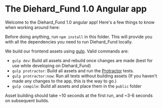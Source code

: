 # The Diehard_Fund 1.0 Angular app

Welcome to the Diehard_Fund 1.0 angular app! Here's a few things to know when working around here:

Before doing anything, run `npm install` in this folder. This will provide you with all the dependencies you need to run Diehard_Fund locally.

We build our frontend assets using [gulp](http://gulpjs.com/). Valid commands are:

- `gulp dev`: Build all assets and rebuild once changes are made (best for use while developing on Diehard_Fund)
- `gulp protractor`: Build all assets and run the [Protractor](https://angular.github.io/protractor/) tests.
- `gulp protractor:now`: Run all tests without building assets (If you haven't made any changes to the app, this is the way to go.)
- `gulp compile`: Build all assets and place them in the `public` folder

Asset building should take ~10 seconds at the first run, and ~3-6 seconds on subsequent builds.
